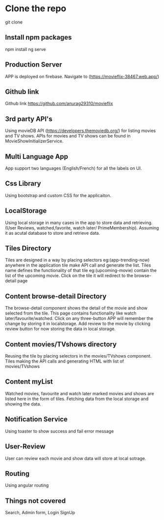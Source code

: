 # Clone the repo
git clone 

## Install npm packages
npm install
ng serve
## Production Server

APP is deployed on firebase. Navigate to (https://movieflix-38467.web.app/)

## Github link
Github link https://github.com/anurag29310/movieflix
## 3rd party API's

Using movieDB API (https://developers.themoviedb.org/) for listing movies and TV shows. APIs for movies and TV shows can be found in MovieShowInitializerService.

## Multi Language App
App support two languages (English/French) for all the labels on  UI. 

## Css Library

Using bootstrap and custom CSS for the applicaiton.

## LocalStorage
Using local storage in many cases in the app to store data and retrieving.(User Reviews, watched,favorite, watch later/ PrimeMembership). Assuming it as acutal database to store and retrieve data.

## Tiles Directory
Tiles are designed in a way by placing selectors eg:(app-trending-now) anywhere in the application tile make API call and generate the list. Tiles name defines the functionality of that tile eg:(upcoming-movie) contain the list of the upcoming movie. Click on the tile it will redirect to the browse-detail page
 
 ## Content browse-detail Directory
 The browse-detail component shows the detail of the movie and show selected from the tile. This page contains functionality like watch later/favourite/watched. Click on any three-button APP will remember the change by storing it in localstorage.
 Add review to the movie by clicking review button for now storing the data in local storage.

## Content movies/TVshows directory
Reusing the tile by placing selectors in the movies/TVshows component. Tiles making the API calls and generating HTML with list of movies/TVshows

## Content myList
Watched movies, favourite and watch later marked movies and shows are listed here in the form of tiles. Fetching data from the local storage and showing the data.

## Notification Service
Using toaster to show success and fail error message

## User-Review
User can review each movie and show data will store at local sotrage.


## Routing
Using angular routing

## Things not covered
Search, Admin form, Login SignUp
